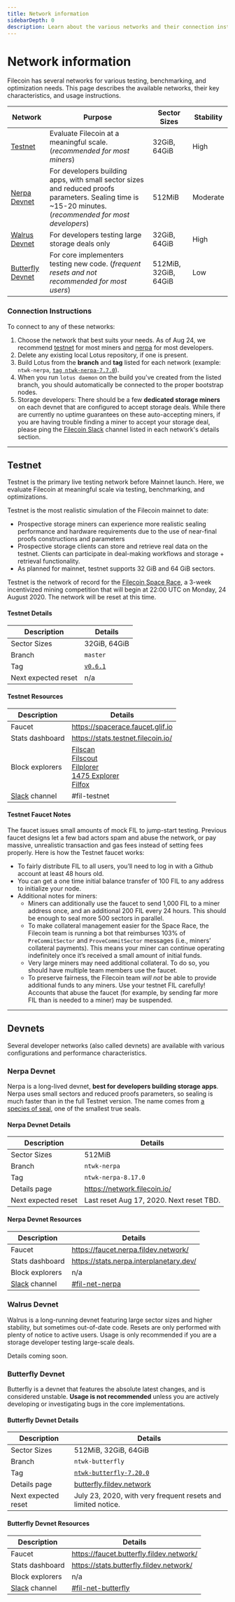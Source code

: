 ```yaml
---
title: Network information
sidebarDepth: 0
description: Learn about the various networks and their connection instructions.
---
```


# Network information

Filecoin has several networks for various testing, benchmarking, and optimization needs. This page describes the available networks, their key characteristics, and usage instructions.

| Network                               | Purpose                                                                                                                                                  | Sector Sizes         | Stability |
| ------------------------------------- | -------------------------------------------------------------------------------------------------------------------------------------------------------- | -------------------- | --------- |
| [Testnet](#testnet)                   | Evaluate Filecoin at a meaningful scale. (_recommended for most miners_)                                                                                 | 32GiB, 64GiB         | High      |
| [Nerpa Devnet](#nerpa-devnet)         | For developers building apps, with small sector sizes and reduced proofs parameters. Sealing time is ~15-20 minutes. (_recommended for most developers_) | 512MiB               | Moderate  |
| [Walrus Devnet](#walrus-devnet)       | For developers testing large storage deals only                                                                                                          | 32GiB, 64GiB         | High      |
| [Butterfly Devnet](#butterfly-devnet) | For core implementers testing new code. (_frequent resets and not recommended for most users_)                                                           | 512MiB, 32GiB, 64GiB | Low       |

### Connection Instructions

To connect to any of these networks:

1. Choose the network that best suits your needs. As of Aug 24, we recommend [testnet](#testnet) for most miners and [nerpa](#nerpa-devnet) for most developers.
2. Delete any existing local Lotus repository, if one is present.
3. Build Lotus from the **branch** and **tag** listed for each network (example: `ntwk-nerpa`, [`tag ntwk-nerpa-7.7.0`](https://github.com/filecoin-project/lotus/tree/ntwk-nerpa-7.7.0)).
4. When you run `lotus daemon` on the build you've created from the listed branch, you should automatically be connected to the proper bootstrap nodes.
5. Storage developers: There should be a few **dedicated storage miners** on each devnet that are configured to accept storage deals. While there are currently no uptime guarantees on these auto-accepting miners, if you are having trouble finding a miner to accept your storage deal, please ping the [Filecoin Slack](https://filecoin.io/slack) channel listed in each network's details section.

---

## Testnet

Testnet is the primary live testing network before Mainnet launch. Here, we evaluate Filecoin at meaningful scale via testing, benchmarking, and optimizations.

Testnet is the most realistic simulation of the Filecoin mainnet to date:

- Prospective storage miners can experience more realistic sealing performance and hardware requirements due to the use of near-final proofs constructions and parameters
- Prospective storage clients can store and retrieve real data on the testnet. Clients can participate in deal-making workflows and storage + retrieval functionality.
- As planned for mainnet, testnet supports 32 GiB and 64 GiB sectors.

Testnet is the network of record for the [Filecoin Space Race](https://filecoin.io/blog/getting-ready-testnet-incentives/), a 3-week incentivized mining competition that will begin at 22:00 UTC on Monday, 24 August 2020. The network will be reset at this time.

#### Testnet Details

| Description         | Details                                                                   |
| ------------------- | ------------------------------------------------------------------------- |
| Sector Sizes        | 32GiB, 64GiB                                                              |
| Branch              | `master`                                                                  |
| Tag                 | [`v0.6.1`](https://github.com/filecoin-project/lotus/releases/tag/v0.6.1) |
| Next expected reset | n/a                                                                       |

#### Testnet Resources

| Description                                | Details                                                                                                                                                                                                   |
| ------------------------------------------ | --------------------------------------------------------------------------------------------------------------------------------------------------------------------------------------------------------- |
| Faucet                                     | https://spacerace.faucet.glif.io                                                                                                                                                                          |
| Stats dashboard                            | https://stats.testnet.filecoin.io/                                                                                                                                                                        |
| Block explorers                            | [Filscan](https://filscan.io/)<br />[Filscout](https://filscout.io/)<br />[Filplorer](https://filplorer.com/)<br />[1475 Explorer](https://1475ipfs.com/#/blockBrowser)<br />[Filfox](https://filfox.io/) |
| [Slack](https://filecoin.io/slack) channel | #fil-testnet                                                                                                                                                                                              |

#### Testnet Faucet Notes

The faucet issues small amounts of mock FIL to jump-start testing. Previous faucet designs let a few bad actors spam and abuse the network, or pay massive, unrealistic transaction and gas fees instead of setting fees properly. Here is how the Testnet faucet works:

- To fairly distribute FIL to all users, you’ll need to log in with a Github account at least 48 hours old.
- You can get a one time initial balance transfer of 100 FIL to any address to initialize your node.
- Additional notes for miners:
  - Miners can additionally use the faucet to send 1,000 FIL to a miner address once, and an additional 200 FIL every 24 hours. This should be enough to seal more 500 sectors in parallel.
  - To make collateral management easier for the Space Race, the Filecoin team is running a bot that reimburses 103% of `PreCommitSector` and `ProveCommitSector` messages (i.e., miners’ collateral payments). This means your miner can continue operating indefinitely once it’s received a small amount of initial funds.
  - Very large miners may need additional collateral. To do so, you should have multiple team members use the faucet.
  - To preserve fairness, the Filecoin team _will not_ be able to provide additional funds to any miners. Use your testnet FIL carefully! Accounts that abuse the faucet (for example, by sending far more FIL than is needed to a miner) may be suspended.

---

## Devnets

Several developer networks (also called devnets) are available with various configurations and performance characteristics.

### Nerpa Devnet

Nerpa is a long-lived devnet, **best for developers building storage apps**. Nerpa uses small sectors and reduced proofs parameters, so sealing is much faster than in the full Testnet version. The name comes from [a species of seal](https://en.wikipedia.org/wiki/Baikal_seal), one of the smallest true seals.

#### Nerpa Devnet Details

| Description         | Details                                  |
| ------------------- | ---------------------------------------- |
| Sector Sizes        | 512MiB                                   |
| Branch              | `ntwk-nerpa`                             |
| Tag                 | `ntwk-nerpa-8.17.0`                      |
| Details page        | https://network.filecoin.io/             |
| Next expected reset | Last reset Aug 17, 2020. Next reset TBD. |

#### Nerpa Devnet Resources

| Description                                | Details                                                                  |
| ------------------------------------------ | ------------------------------------------------------------------------ |
| Faucet                                     | https://faucet.nerpa.fildev.network/                                     |
| Stats dashboard                            | https://stats.nerpa.interplanetary.dev/                                  |
| Block explorers                            | n/a                                                                      |
| [Slack](https://filecoin.io/slack) channel | [#fil-net-nerpa](https://filecoinproject.slack.com/archives/C016VJSJNTH) |

### Walrus Devnet

Walrus is a long-running devnet featuring large sector sizes and higher stability, but sometimes out-of-date code. Resets are only performed with plenty of notice to active users. Usage is only recommended if you are a storage developer testing large-scale deals.

Details coming soon.

### Butterfly Devnet

Butterfly is a devnet that features the absolute latest changes, and is considered unstable. **Usage is not recommended** unless you are actively developing or investigating bugs in the core implementations.

#### Butterfly Devnet Details

| Description         | Details                                                                                           |
| ------------------- | ------------------------------------------------------------------------------------------------- |
| Sector Sizes        | 512MiB, 32GiB, 64GiB                                                                              |
| Branch              | `ntwk-butterfly`                                                                                  |
| Tag                 | [`ntwk-butterfly-7.20.0`](https://github.com/filecoin-project/lotus/tree/ntwk-butterfly-7.19-1.0) |
| Details page        | [butterfly.fildev.network](http://www.butterfly.fildev.network/)                                  |
| Next expected reset | July 23, 2020, with very frequent resets and limited notice.                                      |

#### Butterfly Devnet Resources

| Description                                | Details                                                                      |
| ------------------------------------------ | ---------------------------------------------------------------------------- |
| Faucet                                     | https://faucet.butterfly.fildev.network/                                     |
| Stats dashboard                            | https://stats.butterfly.fildev.network/                                      |
| Block explorers                            | n/a                                                                          |
| [Slack](https://filecoin.io/slack) channel | [#fil-net-butterfly](https://filecoinproject.slack.com/archives/C017AB80CTC) |
